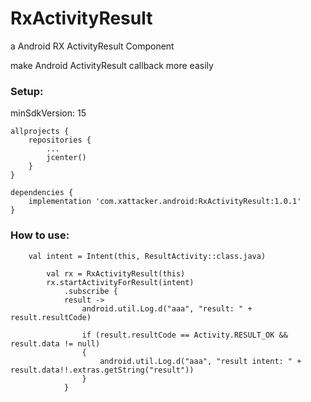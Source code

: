 # RxActivityResult
a Android RX ActivityResult Component

make Android ActivityResult callback more easily

### Setup:

minSdkVersion: 15

``` 
allprojects {
    repositories {
        ...
        jcenter()
    }
}

dependencies {
    implementation 'com.xattacker.android:RxActivityResult:1.0.1'
}
``` 

### How to use:
``` 
	val intent = Intent(this, ResultActivity::class.java)
	
        val rx = RxActivityResult(this)
        rx.startActivityForResult(intent)
            .subscribe {
	    	result ->
                android.util.Log.d("aaa", "result: " + result.resultCode)

                if (result.resultCode == Activity.RESULT_OK && result.data != null)
                {
                    android.util.Log.d("aaa", "result intent: " + result.data!!.extras.getString("result"))
                }
            }
``` 
